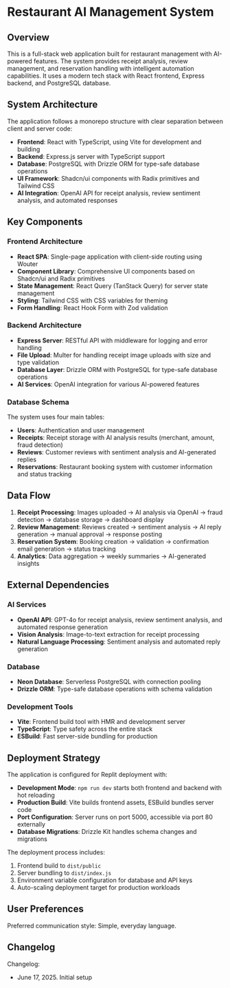 # Restaurant AI Management System

## Overview

This is a full-stack web application built for restaurant management with AI-powered features. The system provides receipt analysis, review management, and reservation handling with intelligent automation capabilities. It uses a modern tech stack with React frontend, Express backend, and PostgreSQL database.

## System Architecture

The application follows a monorepo structure with clear separation between client and server code:

- **Frontend**: React with TypeScript, using Vite for development and building
- **Backend**: Express.js server with TypeScript support
- **Database**: PostgreSQL with Drizzle ORM for type-safe database operations
- **UI Framework**: Shadcn/ui components with Radix primitives and Tailwind CSS
- **AI Integration**: OpenAI API for receipt analysis, review sentiment analysis, and automated responses

## Key Components

### Frontend Architecture
- **React SPA**: Single-page application with client-side routing using Wouter
- **Component Library**: Comprehensive UI components based on Shadcn/ui and Radix primitives
- **State Management**: React Query (TanStack Query) for server state management
- **Styling**: Tailwind CSS with CSS variables for theming
- **Form Handling**: React Hook Form with Zod validation

### Backend Architecture
- **Express Server**: RESTful API with middleware for logging and error handling
- **File Upload**: Multer for handling receipt image uploads with size and type validation
- **Database Layer**: Drizzle ORM with PostgreSQL for type-safe database operations
- **AI Services**: OpenAI integration for various AI-powered features

### Database Schema
The system uses four main tables:
- **Users**: Authentication and user management
- **Receipts**: Receipt storage with AI analysis results (merchant, amount, fraud detection)
- **Reviews**: Customer reviews with sentiment analysis and AI-generated replies
- **Reservations**: Restaurant booking system with customer information and status tracking

## Data Flow

1. **Receipt Processing**: Images uploaded → AI analysis via OpenAI → fraud detection → database storage → dashboard display
2. **Review Management**: Reviews created → sentiment analysis → AI reply generation → manual approval → response posting
3. **Reservation System**: Booking creation → validation → confirmation email generation → status tracking
4. **Analytics**: Data aggregation → weekly summaries → AI-generated insights

## External Dependencies

### AI Services
- **OpenAI API**: GPT-4o for receipt analysis, review sentiment analysis, and automated response generation
- **Vision Analysis**: Image-to-text extraction for receipt processing
- **Natural Language Processing**: Sentiment analysis and automated reply generation

### Database
- **Neon Database**: Serverless PostgreSQL with connection pooling
- **Drizzle ORM**: Type-safe database operations with schema validation

### Development Tools
- **Vite**: Frontend build tool with HMR and development server
- **TypeScript**: Type safety across the entire stack
- **ESBuild**: Fast server-side bundling for production

## Deployment Strategy

The application is configured for Replit deployment with:
- **Development Mode**: `npm run dev` starts both frontend and backend with hot reloading
- **Production Build**: Vite builds frontend assets, ESBuild bundles server code
- **Port Configuration**: Server runs on port 5000, accessible via port 80 externally
- **Database Migrations**: Drizzle Kit handles schema changes and migrations

The deployment process includes:
1. Frontend build to `dist/public`
2. Server bundling to `dist/index.js`
3. Environment variable configuration for database and API keys
4. Auto-scaling deployment target for production workloads

## User Preferences

Preferred communication style: Simple, everyday language.

## Changelog

Changelog:
- June 17, 2025. Initial setup